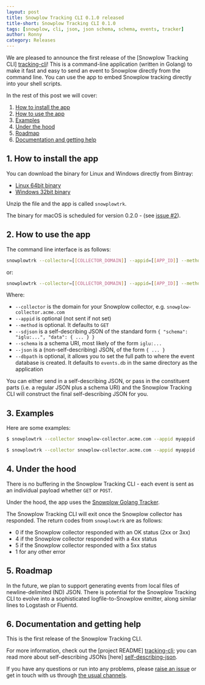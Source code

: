 ```yaml
---
layout: post
title: Snowplow Tracking CLI 0.1.0 released
title-short: Snowplow Tracking CLI 0.1.0
tags: [snowplow, cli, json, json schema, schema, events, tracker]
author: Ronny
category: Releases
---
```


We are pleased to announce the first release of the [Snowplow Tracking CLI] [tracking-cli]! This is a command-line application (written in Golang) to make it fast and easy to send an event to Snowplow directly from the command line. You can use the app to embed Snowplow tracking directly into your shell scripts.

In the rest of this post we will cover:

1. [How to install the app](/blog/2016/08/04/snowplow-tracking-cli-0.1.0-released/#how-to-install)
2. [How to use the app](/blog/2016/08/04/snowplow-tracking-cli-0.1.0-released/#how-to-use)
3. [Examples](/blog/2016/08/04/snowplow-tracking-cli-0.1.0-released/#examples)
4. [Under the hood](/blog/2016/08/04/snowplow-tracking-cli-0.1.0-released/#under-the-hood)
5. [Roadmap](/blog/2016/08/04/snowplow-tracking-cli-0.1.0-released/#roadmap)
6. [Documentation and getting help](/blog/2016/08/04/snowplow-tracking-cli-0.1.0-released/#docs-help)

<!--more-->

<h2 id="how-to-install">1. How to install the app</h2>

You can download the binary for Linux and Windows directly from Bintray:

* [Linux 64bit binary][linux-binary]
* [Windows 32bit binary][windows-binary]

Unzip the file and the app is called `snowplowtrk`.

The binary for macOS is scheduled for version 0.2.0 - (see [issue #2][issue-2]).

<h2 id="how-to-use">2. How to use the app</h2>

The command line interface is as follows:

```bash
snowplowtrk --collector=[[COLLECTOR_DOMAIN]] --appid=[[APP_ID]] --method=[[POST|GET]] --sdjson=[[SELF_DESC_JSON]]
```
    
or:

```bash
snowplowtrk --collector=[[COLLECTOR_DOMAIN]] --appid=[[APP_ID]] --method=[[POST|GET]] --schema=[[SCHEMA_URI]] --json=[[JSON]]
```

Where:

* `--collector` is the domain for your Snowplow collector, e.g. `snowplow-collector.acme.com`
* `--appid` is optional (not sent if not set)
* `--method` is optional. It defaults to `GET`
* `--sdjson` is a self-describing JSON of the standard form `{ "schema": "iglu:...", "data": { ... } }`
* `--schema` is a schema URI, most likely of the form `iglu:...`
* `--json` is a (non-self-describing) JSON, of the form `{ ... }`
* `--dbpath` is optional, it allows you to set the full path to where the event database is created. It defaults to `events.db` in the same directory as the application

You can either send in a self-describing JSON, or pass in the constituent parts (i.e. a regular JSON plus a schema URI) and the Snowplow Tracking CLI will construct the final self-describing JSON for you.

<h2 id="examples">3. Examples</h2>

Here are some examples:

```bash
$ snowplowtrk --collector snowplow-collector.acme.com --appid myappid --method POST --schema iglu:com.snowplowanalytics.snowplow/event/jsonschema/1-0-0 --json "{\"hello\":\"world\"}" 
```

```bash
$ snowplowtrk --collector snowplow-collector.acme.com --appid myappid --method POST --sdjson "{\"schema\":\"iglu:com.snowplowanalytics.snowplow/event/jsonschema/1-0-0\", \"data\":{\"hello\":\"world\"}}"
```

<h2 id="under-the-hood">4. Under the hood</h2>

There is no buffering in the Snowplow Tracking CLI - each event is sent as an individual payload whether `GET` or `POST`.

Under the hood, the app uses the [Snowplow Golang Tracker][golang-tracker].

The Snowplow Tracking CLI will exit once the Snowplow collector has responded. The return codes from `snowplowtrk` are as follows:

* 0 if the Snowplow collector responded with an OK status (2xx or 3xx)
* 4 if the Snowplow collector responded with a 4xx status
* 5 if the Snowplow collector responded with a 5xx status
* 1 for any other error

<h2 id="roadmap">5. Roadmap</h2>

In the future, we plan to support generating events from local files of newline-delimited (ND) JSON. There is potential for the Snowplow Tracking CLI to evolve into a sophisticated logfile-to-Snowplow emitter, along similar lines to Logstash or Fluentd.

<h2 id="docs-help">6. Documentation and getting help</h2>

This is the first release of the Snowplow Tracking CLI.

For more information, check out the [project README] [tracking-cli]; you can read more about self-describing JSONs [here] [self-describing-json].

If you have any questions or run into any problems, please [raise an issue][tracking-cli-issues] or get in touch with us through [the usual channels][talk-to-us].

[tracking-cli]: https://github.com/snowplow/snowplow-tracking-cli
[tracking-cli-issues]: https://github.com/snowplow/snowplow-tracking-cli/issues
[talk-to-us]: https://github.com/snowplow/snowplow/wiki/Talk-to-us
[golang-tracker]: https://github.com/snowplow/snowplow-golang-tracker 
[self-describing-json]: http://snowplowanalytics.com/blog/2014/05/15/introducing-self-describing-jsons/
[linux-binary]: https://bintray.com/snowplow/snowplow-generic/download_file?file_path=snowplow_tracking_cli_0.1.0_linux_amd64.zip
[windows-binary]: https://bintray.com/snowplow/snowplow-generic/download_file?file_path=snowplow_tracking_cli_0.1.0_windows_386.zip
[issue-2]: https://github.com/snowplow/snowplow-tracking-cli/issues/2
